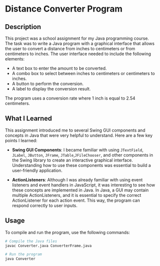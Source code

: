 # Distance Converter Program

## Description
This project was a school assignment for my Java programming course. The task was to write a Java program with a graphical interface that allows the user to convert a distance from inches to centimeters or from centimeters to inches. The user interface needed to include the following elements:

- A text box to enter the amount to be converted.
- A combo box to select between inches to centimeters or centimeters to inches.
- A button to perform the conversion.
- A label to display the conversion result.

The program uses a conversion rate where 1 inch is equal to 2.54 centimeters.

## What I Learned
This assignment introduced me to several Swing GUI components and concepts in Java that were very helpful to understand. Here are a few key points I learned:

- **Swing GUI Components**: I became familiar with using `JTextField`, `JLabel`, `JButton`, `JFrame`, `JTable`,`JFileChooser`, and other components in the Swing library to create an interactive graphical interface. Understanding how to use these components was essential to build a user-friendly application.

- **ActionListeners**: Although I was already familiar with using event listeners and event handlers in JavaScript, it was interesting to see how these concepts are implemented in Java. In Java, a GUI may contain multiple ActionListeners, and it is essential to specify the correct ActionListener for each action event. This way, the program can respond correctly to user inputs.

## Usage
To compile and run the program, use the following commands:

```bash
# Compile the Java files
javac Converter.java ConverterFrame.java

# Run the program
java Converter
